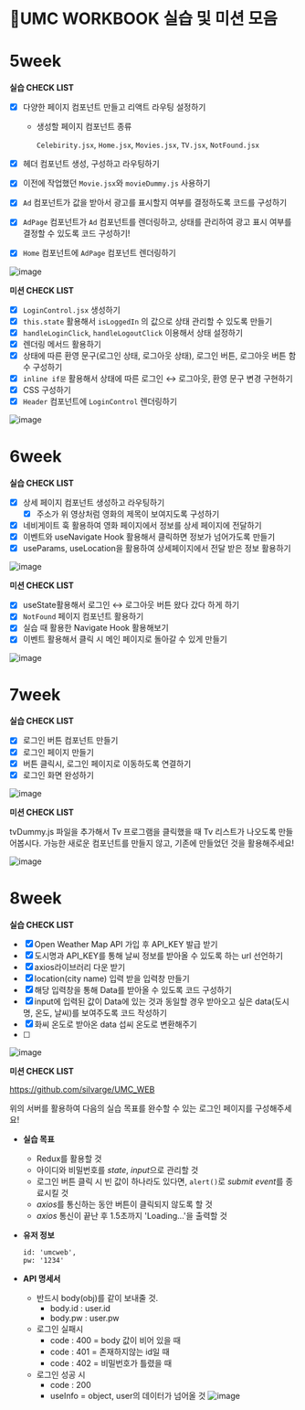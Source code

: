 # 🍥UMC WORKBOOK 실습 및 미션 모음

# 5week
**실습 CHECK LIST**

- [x]  다양한 페이지 컴포넌트 만들고 리액트 라우팅 설정하기
    - 생성할 페이지 컴포넌트 종류
        
        `Celebirity.jsx`, `Home.jsx`, `Movies.jsx`, `TV.jsx`, `NotFound.jsx`
        
- [x]  헤더 컴포넌트 생성, 구성하고 라우팅하기
- [x]  이전에 작업했던 `Movie.jsx`와 `movieDummy.js` 사용하기
- [x]  `Ad` 컴포넌트가 값을 받아서 광고를 표시할지 여부를 결정하도록 코드를 구성하기
- [x]  `AdPage` 컴포넌트가 `Ad` 컴포넌트를 렌더링하고, 상태를 관리하여 광고 표시 여부를 결정할 수 있도록 코드 구성하기!
- [x]  `Home` 컴포넌트에 `AdPage` 컴포넌트 렌더링하기


![image](https://github.com/ji1won/UMC_workbook/assets/141638383/943f5a7f-1ff2-479c-b7b8-d5eb21e4b5c8)

**미션 CHECK LIST**

- [x]  `LoginControl.jsx` 생성하기
- [x]  `this.state` 활용해서 `isLoggedIn` 의 값으로 상태 관리할 수 있도록 만들기
- [x]  `handleLoginClick`, `handleLogoutClick` 이용해서 상태 설정하기
- [x]  렌더링 메서드 활용하기
- [x]  상태에 따른 환영 문구(로그인 상태, 로그아웃 상태), 로그인 버튼, 로그아웃 버튼 함수 구성하기
- [x]  `inline if문` 활용해서 상태에 따른 로그인 ↔ 로그아웃, 환영 문구 변경 구현하기
- [x]  CSS 구성하기
- [x]  `Header` 컴포넌트에 `LoginControl` 렌더링하기

![image](https://github.com/ji1won/UMC_workbook/assets/141638383/0b8fbf21-512b-4e37-9996-1dc62f8e17fb)

# 6week
**실습 CHECK LIST**

- [x]  상세 페이지 컴포넌트 생성하고 라우팅하기
    - [x]  주소가 위 영상처럼 영화의 제목이 보여지도록 구성하기
- [x]  네비게이트 훅 활용하여 영화 페이지에서  정보를 상세 페이지에 전달하기
- [x]  이벤트와 useNavigate Hook 활용해서 클릭하면 정보가 넘어가도록 만들기
- [x]  useParams, useLocation을 활용하여 상세페이지에서 전달 받은 정보 활용하기
      
![image](https://github.com/ji1won/UMC_workbook/assets/141638383/391ac077-abb7-4a0e-a53d-498ca2f8ebeb)


**미션 CHECK LIST**

- [x]  useState활용해서 로그인 ↔ 로그아웃 버튼 왔다 갔다 하게 하기
- [x]  `NotFound` 페이지 컴포넌트 활용하기
- [x]  실습 때 활용한 Navigate Hook 활용해보기
- [x]  이벤트 활용해서 클릭 시 메인 페이지로 돌아갈 수 있게 만들기
      
![image](https://github.com/ji1won/UMC_workbook/assets/141638383/23166efb-ebf3-4623-83c6-e88467f3fae5)

# 7week
**실습 CHECK LIST**

- [x]  로그인 버튼 컴포넌트 만들기
- [x]  로그인 페이지 만들기
- [x]  버튼 클릭시, 로그인 페이지로 이동하도록 연결하기
- [x]  로그인 화면 완성하기

![image](https://github.com/ji1won/UMC_workbook/assets/141638383/64752c67-2b31-4653-888c-c444f25746ca)

**미션 CHECK LIST**

tvDummy.js 파일을 추가해서 Tv 프로그램을 클릭했을 때 Tv 리스트가 나오도록 만들어봅시다.
가능한 새로운 컴포넌트를 만들지 않고, 기존에 만들었던 것을 활용해주세요!

![image](https://github.com/ji1won/UMC_workbook/assets/141638383/bc012456-4811-4016-9f66-9518bb32df67)

# 8week
**실습 CHECK LIST**

- [x]  Open Weather Map API 가입 후 API_KEY 발급 받기
- [x]  도시명과 API_KEY를 통해 날씨 정보를 받아올 수 있도록 하는 url 선언하기
- [x]  axios라이브러리 다운 받기
- [x]  location(city name) 입력 받을 입력창 만들기
- [x]  해당 입력창을 통해 Data를 받아올 수 있도록 코드 구성하기
- [x]  input에 입력된 값이 Data에 있는 것과 동일할 경우 받아오고 싶은 data(도시명, 온도, 날씨)를 보여주도록 코드 작성하기
- [x]  화씨 온도로 받아온 data 섭씨 온도로 변환해주기
- [ ]  
![image](https://github.com/ji1won/UMC_workbook/assets/141638383/a6964940-e8fc-442c-9de4-3e4a0b1e0f33)

**미션 CHECK LIST**

https://github.com/silvarge/UMC_WEB

위의 서버를 활용하여 다음의 실습 목표를 완수할 수 있는 로그인 페이지를 구성해주세요!

- **실습 목표**
    - Redux를 활용할 것
    - 아이디와 비밀번호를 *state*, *input*으로 관리할 것
    - 로그인 버튼 클릭 시 빈 값이 하나라도 있다면, `alert()`로 *submit event*를 종료시킬 것
    - *axios*를 통신하는 동안 버튼이 클릭되지 않도록 할 것
    - *axios* 통신이 끝난 후 1.5초까지 'Loading...'을 출력할 것
- **유저 정보**
    
    ```
    id: 'umcweb',
    pw: '1234'
    ```
    
- **API 명세서**
    - 반드시 body(obj)를 같이 보내줄 것.
        - body.id : user.id
        - body.pw : user.pw
    - 로그인 실패시
        - code : 400 = body 값이 비어 있을 때
        - code : 401 = 존재하지않는 id일 때
        - code : 402 = 비밀번호가 틀렸을 때
    - 로그인 성공 시
        - code : 200
        - useInfo = object, user의 데이터가 넘어올 것
![image](https://github.com/ji1won/UMC_workbook/assets/141638383/bcdd3a73-5e28-425f-8a98-5284fed4cf3d)
